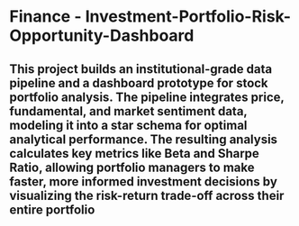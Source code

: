 # Finance - Investment-Portfolio-Risk-Opportunity-Dashboard
## This project builds an institutional-grade data pipeline and a dashboard prototype for stock portfolio analysis. The pipeline integrates price, fundamental, and market sentiment data, modeling it into a star schema for optimal analytical performance. The resulting analysis calculates key metrics like Beta and Sharpe Ratio, allowing portfolio managers to make faster, more informed investment decisions by visualizing the risk-return trade-off across their entire portfolio

